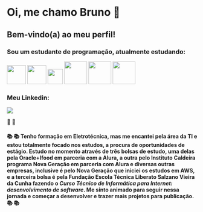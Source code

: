 
# Oi, me chamo Bruno :wave:

## Bem-vindo(a) ao meu perfil!

### Sou um estudante de programação, atualmente estudando:

<img src="https://cdn.jsdelivr.net/gh/devicons/devicon/icons/html5/html5-original-wordmark.svg" width="50" height="50"/>   <img src="https://cdn.jsdelivr.net/gh/devicons/devicon/icons/css3/css3-original-wordmark.svg" width="50" height="50"/>   <img src="https://cdn.jsdelivr.net/gh/devicons/devicon/icons/javascript/javascript-plain.svg" width="40" height="40"/>   <img src="https://cdn.jsdelivr.net/gh/devicons/devicon/icons/java/java-original-wordmark.svg" width="60" height="60"/>   <img src="https://cdn.jsdelivr.net/gh/devicons/devicon/icons/amazonwebservices/amazonwebservices-plain-wordmark.svg" width="60" height="60"/>   <img src="https://cdn.jsdelivr.net/gh/devicons/devicon/icons/git/git-plain-wordmark.svg" width="60" height="60"/>

### Meu Linkedin:

<a href="https://www.linkedin.com/in/bruno-santos-silveira/" target="_blank"><img src="https://img.shields.io/badge/-LinkedIn-%230077B5?style=for-the-badge&logo=linkedin&logoColor=white" target="_blank"></a>

:rocket: :rocket:

#### :books: :books: Tenho formação em Eletrotécnica, mas me encantei pela área da TI e estou totalmente focado nos estudos, a procura de oportunidades de estágio. Estudo no momento através de três bolsas de estudo, uma delas pela Oracle+Ifood em parceria com a Alura, a outra pelo Instituto Caldeira programa Nova Geração em parceria com Alura e diversas outras empresas, inclusive é pelo Nova Geração que iniciei os estudos em AWS, e a terceira bolsa é pela Fundação Escola Técnica Liberato Salzano Vieira da Cunha fazendo o _Curso Técnico de Informática para Internet: desenvolvimento de software_. Me sinto animado para seguir nessa jornada e começar a desenvolver e trazer mais projetos para publicação. :books: :books:

